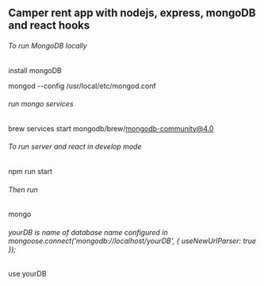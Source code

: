 ## Camper rent app with nodejs, express, mongoDB and react hooks

###### To run MongoDB locally
install mongoDB

mongod --config /usr/local/etc/mongod.conf

###### run mongo services
brew services start mongodb/brew/mongodb-community@4.0

###### To run server and react in develop mode 
npm run start

###### Then run 
mongo
###### yourDB is name of database name configured in mongoose.connect('mongodb://localhost/yourDB', { useNewUrlParser: true });
use yourDB




